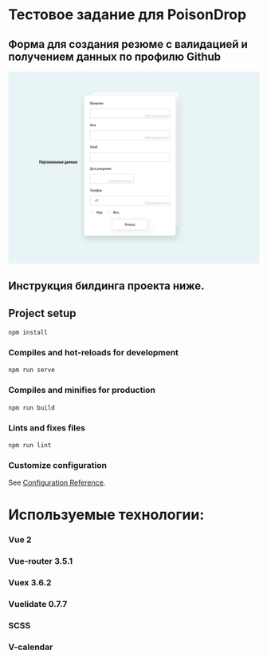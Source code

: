 # Тестовое задание для PoisonDrop
## Форма для создания резюме с валидацией и получением данных по профилю Github
![alt text](/src/assets/img/screen.png)
## Инструкция билдинга проекта ниже.
## Project setup
```
npm install
```

### Compiles and hot-reloads for development
```
npm run serve
```

### Compiles and minifies for production
```
npm run build
```

### Lints and fixes files
```
npm run lint
```

### Customize configuration
See [Configuration Reference](https://cli.vuejs.org/config/).

# Используемые технологии:
### Vue 2
### Vue-router 3.5.1
### Vuex 3.6.2
### Vuelidate 0.7.7
### SCSS
### V-calendar



